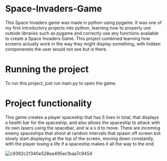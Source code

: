 # Space-Invaders-Game
This Space Invaders game was made in python using pygame. It was one of my first introductory projects into python, learning how to properly use outside libraries such as pygame and correctly use any functions available to create a Space Invaders Game. This project combined learning how screens actually work in the way they might display something, with hidden componenets the user would not see but is there. 
 
# Running the project
To run this project, just run main.py to open the game.
 
# Project functionality
This game creates a player spaceship that has 5 lives in total, that displays a health bar for the spaceship, and also allows the spaceship to attack with its own lasers using the spacebar, and w a s d to move. There are incoming enemy spaceships that shoot at random intervals that spawn off screen but slowly start displaying at the top of the screen, moving down constantly, with the player losing a life if a spaceship makes it all the way to the end.

![c9392c21340e528ea495ec1baa7c9454](https://user-images.githubusercontent.com/89613119/160739704-a2b81c45-43fc-47e0-9e43-47dd8111e47a.png)
